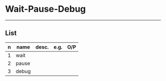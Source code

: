 # Wait-Pause-Debug

---

## List
|n|name|desc.|e.g.|O/P|
|-|----|-----|----|---|
|1|wait|
|2|pause|
|3|debug|
